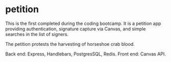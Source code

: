# petition

This is the first completed during the coding bootcamp. It is a petition app providing authentication, signature capture via Canvas, and simple searches in the list of signers.

The petition protests the harvesting of horseshoe crab blood.

Back end: Express, Handlebars, PostgresSQL, Redis.
Front end: Canvas API.
